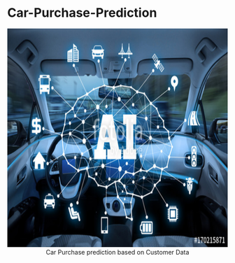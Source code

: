 <h1>Car-Purchase-Prediction</h1>
<p align=center><img src="Car AI.jpg" width="600" height="500"</p>
Car Purchase prediction based on Customer Data
